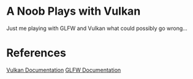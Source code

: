 # A Noob Plays with Vulkan

Just me playing with GLFW and Vulkan what could possibly go wrong...

# References
[Vulkan Documentation](https://registry.khronos.org/vulkan/specs/1.3-extensions/html)
[GLFW Documentation](https://www.glfw.org/docs/3.3/pages.html)
